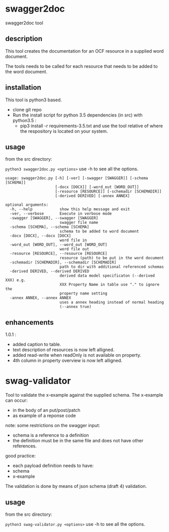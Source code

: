 # swagger2doc

swagger2doc tool

## description
This tool creates the documentation for an OCF resource in a supplied word document.

The tools needs to be called for each resource that needs to be added to the word document.


## installation
This tool is python3 based.

- clone git repo
- Run the install script for python 3.5 dependencies (in src) with python3.5 :
    - pip3 install -r requirements-3.5.txt
and use the tool relative of where the respository is located on your system.


## usage
from the src directory:

```python3 swagger2doc.py <options>```
use -h to see all the options.

```
usage: swagger2doc.py [-h] [-ver] [-swagger [SWAGGER]] [-schema [SCHEMA]]
                      [-docx [DOCX]] [-word_out [WORD_OUT]]
                      [-resource [RESOURCE]] [-schemadir [SCHEMADIR]]
                      [-derived DERIVED] [-annex ANNEX]

optional arguments:
  -h, --help            show this help message and exit
  -ver, --verbose       Execute in verbose mode
  -swagger [SWAGGER], --swagger [SWAGGER]
                        swagger file name
  -schema [SCHEMA], --schema [SCHEMA]
                        schema to be added to word document
  -docx [DOCX], --docx [DOCX]
                        word file in
  -word_out [WORD_OUT], --word_out [WORD_OUT]
                        word file out
  -resource [RESOURCE], --resource [RESOURCE]
                        resource (path) to be put in the word document
  -schemadir [SCHEMADIR], --schemadir [SCHEMADIR]
                        path to dir with additional referenced schemas
  -derived DERIVED, --derived DERIVED
                        derived data model specificaton (--derived XXX) e.g.
                        XXX Property Name in table use "." to ignore the
                        property name setting
  -annex ANNEX, --annex ANNEX
                        uses a annex heading instead of normal heading
                        (--annex true)

```
## enhancements

1.0.1 :
- added caption to table.
- text description of resources is now left alligned.
- added read-write when readOnly is not available on property.
- 4th column in property overview is now left alligned. 


# swag-validator

Tool to validate the x-example against the supplied schema.
The x-example can occur:
- in the body of an put/post/patch
- as example of a reponse code

note:
some restrictions on the swagger input:
- schema is a reference to a definition
- the definition must be in the same file and does not have other references.

good practice:
- each payload definition needs to have:
 - schema
 - x-example


The validation is done by means of json schema (draft 4) validation.

## usage
from the src directory:

```python3 swag-validator.py <options>```
use -h to see all the options.
